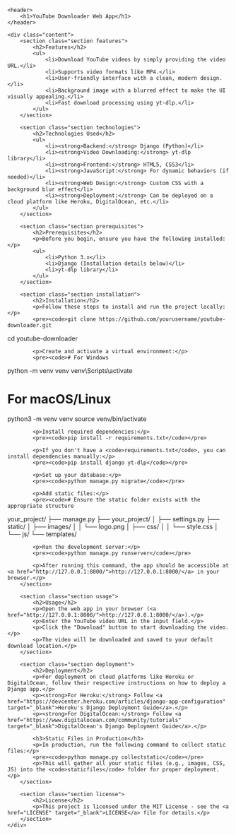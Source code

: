     <header>
        <h1>YouTube Downloader Web App</h1>
    </header>

    <div class="content">
        <section class="section features">
            <h2>Features</h2>
            <ul>
                <li>Download YouTube videos by simply providing the video URL.</li>
                <li>Supports video formats like MP4.</li>
                <li>User-friendly interface with a clean, modern design.</li>
                <li>Background image with a blurred effect to make the UI visually appealing.</li>
                <li>Fast download processing using yt-dlp.</li>
            </ul>
        </section>

        <section class="section technologies">
            <h2>Technologies Used</h2>
            <ul>
                <li><strong>Backend:</strong> Django (Python)</li>
                <li><strong>Video Downloading:</strong> yt-dlp library</li>
                <li><strong>Frontend:</strong> HTML5, CSS3</li>
                <li><strong>JavaScript:</strong> For dynamic behaviors (if needed)</li>
                <li><strong>Web Design:</strong> Custom CSS with a background blur effect</li>
                <li><strong>Deployment:</strong> Can be deployed on a cloud platform like Heroku, DigitalOcean, etc.</li>
            </ul>
        </section>

        <section class="section prerequisites">
            <h2>Prerequisites</h2>
            <p>Before you begin, ensure you have the following installed:</p>
            <ul>
                <li>Python 3.x</li>
                <li>Django (Installation details below)</li>
                <li>yt-dlp library</li>
            </ul>
        </section>

        <section class="section installation">
            <h2>Installation</h2>
            <p>Follow these steps to install and run the project locally:</p>
            <pre><code>git clone https://github.com/yourusername/youtube-downloader.git
cd youtube-downloader</code></pre>

            <p>Create and activate a virtual environment:</p>
            <pre><code># For Windows
python -m venv venv
venv\Scripts\activate

# For macOS/Linux
python3 -m venv venv
source venv/bin/activate</code></pre>

            <p>Install required dependencies:</p>
            <pre><code>pip install -r requirements.txt</code></pre>

            <p>If you don't have a <code>requirements.txt</code>, you can install dependencies manually:</p>
            <pre><code>pip install django yt-dlp</code></pre>

            <p>Set up your database:</p>
            <pre><code>python manage.py migrate</code></pre>

            <p>Add static files:</p>
            <pre><code># Ensure the static folder exists with the appropriate structure
your_project/
├── manage.py
├── your_project/
│   ├── settings.py
├── static/
│   ├── images/
│   │   └── logo.png
│   ├── css/
│   │   └── style.css
│   └── js/
└── templates/</code></pre>

            <p>Run the development server:</p>
            <pre><code>python manage.py runserver</code></pre>

            <p>After running this command, the app should be accessible at <a href="http://127.0.0.1:8000/">http://127.0.0.1:8000/</a> in your browser.</p>
        </section>

        <section class="section usage">
            <h2>Usage</h2>
            <p>Open the web app in your browser (<a href="http://127.0.0.1:8000/">http://127.0.0.1:8000/</a>).</p>
            <p>Enter the YouTube video URL in the input field.</p>
            <p>Click the "Download" button to start downloading the video.</p>
            <p>The video will be downloaded and saved to your default download location.</p>
        </section>

        <section class="section deployment">
            <h2>Deployment</h2>
            <p>For deployment on cloud platforms like Heroku or DigitalOcean, follow their respective instructions on how to deploy a Django app.</p>
            <p><strong>For Heroku:</strong> Follow <a href="https://devcenter.heroku.com/articles/django-app-configuration" target="_blank">Heroku's Django Deployment Guide</a>.</p>
            <p><strong>For DigitalOcean:</strong> Follow <a href="https://www.digitalocean.com/community/tutorials" target="_blank">DigitalOcean's Django Deployment Guide</a>.</p>

            <h3>Static Files in Production</h3>
            <p>In production, run the following command to collect static files:</p>
            <pre><code>python manage.py collectstatic</code></pre>
            <p>This will gather all your static files (e.g., images, CSS, JS) into the <code>staticfiles</code> folder for proper deployment.</p>
        </section>

        <section class="section license">
            <h2>License</h2>
            <p>This project is licensed under the MIT License - see the <a href="LICENSE" target="_blank">LICENSE</a> file for details.</p>
        </section>
    </div>
